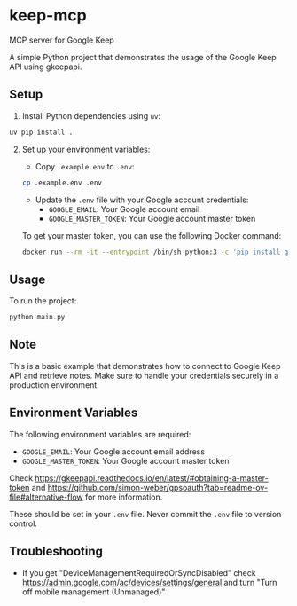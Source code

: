 # keep-mcp
MCP server for Google Keep

A simple Python project that demonstrates the usage of the Google Keep API using gkeepapi.

## Setup

1. Install Python dependencies using `uv`:
```bash
uv pip install .
```

2. Set up your environment variables:
   - Copy `.example.env` to `.env`:
   ```bash
   cp .example.env .env
   ```
   - Update the `.env` file with your Google account credentials:
     - `GOOGLE_EMAIL`: Your Google account email
     - `GOOGLE_MASTER_TOKEN`: Your Google account master token

   To get your master token, you can use the following Docker command:
   ```bash
   docker run --rm -it --entrypoint /bin/sh python:3 -c 'pip install gpsoauth; python3 -c '\''print(__import__("gpsoauth").exchange_token(input("Email: "), input("OAuth Token: "), input("Android ID: ")))'\'
   ```

## Usage

To run the project:
```bash
python main.py
```

## Note
This is a basic example that demonstrates how to connect to Google Keep API and retrieve notes. Make sure to handle your credentials securely in a production environment.

## Environment Variables
The following environment variables are required:
- `GOOGLE_EMAIL`: Your Google account email address
- `GOOGLE_MASTER_TOKEN`: Your Google account master token

Check https://gkeepapi.readthedocs.io/en/latest/#obtaining-a-master-token and https://github.com/simon-weber/gpsoauth?tab=readme-ov-file#alternative-flow for more information.

These should be set in your `.env` file. Never commit the `.env` file to version control.

## Troubleshooting

- If you get "DeviceManagementRequiredOrSyncDisabled" check https://admin.google.com/ac/devices/settings/general and turn "Turn off mobile management (Unmanaged)"
